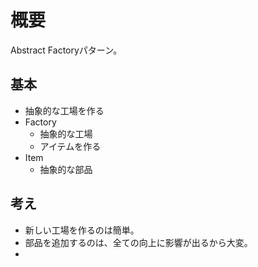 # 概要

Abstract Factoryパターン。



## 基本

- 抽象的な工場を作る
- Factory
    - 抽象的な工場
    - アイテムを作る
- Item
    - 抽象的な部品


## 考え

- 新しい工場を作るのは簡単。
- 部品を追加するのは、全ての向上に影響が出るから大変。
- 
